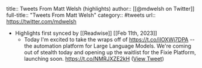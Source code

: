 title:: Tweets From Matt Welsh (highlights)
author:: [[@mdwelsh on Twitter]]
full-title:: "Tweets From Matt Welsh"
category:: #tweets
url:: https://twitter.com/mdwelsh

- Highlights first synced by [[Readwise]] [[Feb 11th, 2023]]
	- Today I'm excited to take the wraps off of https://t.co/iIOXWj7DPA -- the automation platform for Large Language Models. We're coming out of stealth today and opening up the waitlist for the Fixie Platform, launching soon.
	  https://t.co/NMRJXZE2kH ([View Tweet](https://twitter.com/mdwelsh/status/1623780301507022848))